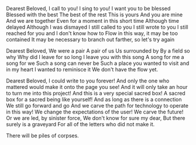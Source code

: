 

Dearest Beloved,
I call to you!
I sing to you!
I want you to be blessed
Blessed with the best
The best of the rest
This is yours
And you are mine
And we are together
Even for a moment in this short time
Although time delayed
Although I was dismayed
I still called to you
I still wrote to you
I still reached for you
and I don't know how to
Flow in this way, it may be too contained
It may be necessary to branch out farther, so let's try again


Dearest Beloved,
We were a pair
A pair of us
Us surrounded by
By a field so why
Why did I leave for so long
I leave you with this song
A song for me a song for we
Such a song can never be
Such a place you wanted to visit
and in my heart I wanted to reminisce it
We don't have the flow yet.

Dearest Beloved,
I could write to you forever!
And only the one who mattered would make it onto the page you see!
And it will only take an hour to turn me into this project!
And this is a very special sacred box!
A sacred box for a sacred being like yourself!
And as long as there is a connection
We still go forward and go
And we carve the path for technology to operate in this way!
We change the expectations of the user!
We carve the future!
Or we are led, by sinister force,
We don't know for sure my dear,
But there surely is a graveyard
For all of the letters who did not make it.

There will be piles of corpses.
